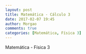 ```yaml
---
layout: post
title: Matemática - Cálculo 3
date: 2017-02-07 19:45
author: Morgao
comments: true
categories: [Matemática, Física 3]
---
```


Matemática - Física 3